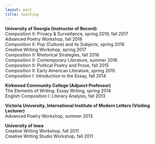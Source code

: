 ```yaml
---
layout: post
title: teaching
---
```

**University of Georgia (Instructor of Record)**<br>
Composition II: Privacy & Surveillance, spring 2019, fall 2017<br>
Advanced Poetry Workshop, fall 2018<br>
Composition II: Pop (Culture) and its Subjects, spring 2018<br>
Creative Writing Workshop, spring 2017<br>
Composition II: Rhetorical Strategies, fall 2016<br>
Composition II: Contemporary Literature, summer 2016<br>
Composition II: Political Poetry and Prose, fall 2015<br>
Composition II: Early American Literature, spring 2015<br>
Composition I: Introduction to the Essay, fall 2014<br>

**Kirkwood Community College (Adjunct Professor)**<br>
The Elements of Writing: Essay Writing, spring 2014<br>
English Composition I: Literary Analysis, fall 2013<br>

**Victoria University, International Institute of Modern Letters (Visiting Lecturer)**<br>
Advanced Poetry Workshop, summer 2013<br>

**University of Iowa**<br>
Creative Writing Workshop, fall 2011<br>
Creative Writing Studio Workshop, fall 2011<br>
